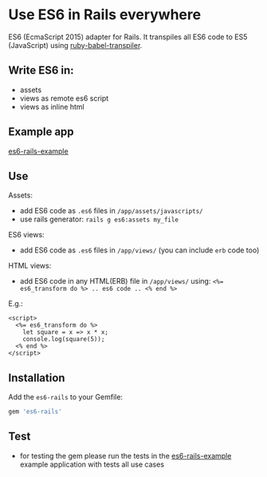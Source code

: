 # Use ES6 in Rails everywhere
ES6 (EcmaScript 2015) adapter for Rails. It transpiles all ES6 code to ES5 (JavaScript) using [ruby-babel-transpiler](https://github.com/babel/ruby-babel-transpiler).

## Write ES6 in:

- assets
- views as remote es6 script
- views as inline html

## Example app

[es6-rails-example](https://github.com/es6-rails/es6-rails-example)

## Use
Assets: 
- add ES6 code as `.es6` files in `/app/assets/javascripts/`
- use rails generator: `rails g es6:assets my_file`

ES6 views:
- add ES6 code as `.es6` files in `/app/views/` (you can include `erb` code too)

HTML views:
- add ES6 code in any HTML(ERB) file in `/app/views/` using: `<%= es6_transform do %> .. es6 code .. <% end %>`

E.g.:
```
<script>
  <%= es6_transform do %>
    let square = x => x * x;
    console.log(square(5));
  <% end %>
</script>
```

## Installation

Add the `es6-rails` to your Gemfile:

~~~ruby
gem 'es6-rails'
~~~

## Test

- for testing the gem please run the tests in the [es6-rails-example](https://github.com/es6-rails/es6-rails-example) example application with tests all use cases
